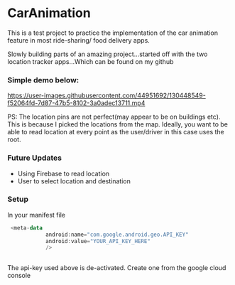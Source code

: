 # CarAnimation


This is a test project to practice the implementation of the car animation feature in most ride-sharing/ food delivery apps. 


Slowly building parts of an amazing project...started off with the two location tracker apps...Which can be found on my github


### Simple demo below:



https://user-images.githubusercontent.com/44951692/130448549-f52064fd-7d87-47b5-8102-3a0adec13711.mp4


PS: The location pins are not perfect(may appear to be on buildings etc). This is because I picked the locations from the map.
Ideally, you want to be able to read location at every point as the user/driver in this case uses the root. 


### Future Updates

- Using Firebase to read location
- User to select location and destination


### Setup

In your manifest file
```kotlin
 <meta-data
            android:name="com.google.android.geo.API_KEY"
            android:value="YOUR_API_KEY_HERE"
            />
            
````

The api-key used above is de-activated. Create one from the google cloud console
